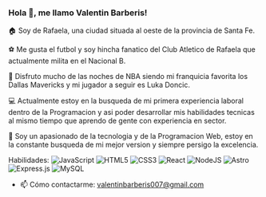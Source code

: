 ### Hola 👋, me llamo Valentin Barberis!
🏠 Soy de Rafaela, una ciudad situada al oeste de la provincia de Santa Fe.

⚽ Me gusta el futbol y soy hincha fanatico del Club Atletico de Rafaela que actualmente milita en el Nacional B.

🏀 Disfruto mucho de las noches de NBA siendo mi franquicia favorita los Dallas Mavericks y mi jugador a seguir es Luka Doncic.

💻 Actualmente estoy en la busqueda de mi primera experiencia laboral dentro de la Programacion y asi poder desarrollar mis habilidades tecnicas al mismo tiempo que aprendo de gente con experiencia en sector.

🧑 Soy un apasionado de la tecnologia y de la Programacion Web, estoy en la constante busqueda de mi mejor version y siempre persigo la excelencia.

Habilidades: ![JavaScript](https://img.shields.io/badge/javascript-%23323330.svg?style=for-the-badge&logo=javascript&logoColor=%23F7DF1E)  ![HTML5](https://img.shields.io/badge/html5-%23E34F26.svg?style=for-the-badge&logo=html5&logoColor=white) ![CSS3](https://img.shields.io/badge/css3-%231572B6.svg?style=for-the-badge&logo=css3&logoColor=white) ![React](https://img.shields.io/badge/react-%2320232a.svg?style=for-the-badge&logo=react&logoColor=%2361DAFB)  ![NodeJS](https://img.shields.io/badge/node.js-6DA55F?style=for-the-badge&logo=node.js&logoColor=white) 	![Astro](https://img.shields.io/badge/astro-%232C2052.svg?style=for-the-badge&logo=astro&logoColor=white)  ![Express.js](https://img.shields.io/badge/express.js-%23404d59.svg?style=for-the-badge&logo=express&logoColor=%2361DAFB)  ![MySQL](https://img.shields.io/badge/mysql-4479A1.svg?style=for-the-badge&logo=mysql&logoColor=white)

- 📫 Cómo contactarme: valentinbarberis007@gmail.com 